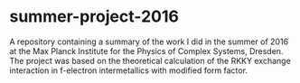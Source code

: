 # summer-project-2016
A repository containing a summary of the work I did in the summer of 2016 at the Max Planck Institute for the Physics of Complex Systems, Dresden. The project was based on the theoretical calculation of the RKKY exchange interaction in f-electron intermetallics with modified form factor.

